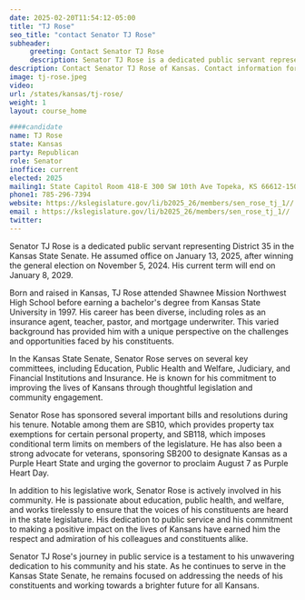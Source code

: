 ```yaml
---
date: 2025-02-20T11:54:12-05:00
title: "TJ Rose"
seo_title: "contact Senator TJ Rose"
subheader:
     greeting: Contact Senator TJ Rose
     description: Senator TJ Rose is a dedicated public servant representing District 35 in the Kansas State Senate. He assumed office on January 13, 2025, after winning the general election on November 5, 2024. His current term will end on January 8, 2029.
description: Contact Senator TJ Rose of Kansas. Contact information for TJ Rose includes email address, phone number, and mailing address.
image: tj-rose.jpeg
video:
url: /states/kansas/tj-rose/
weight: 1
layout: course_home

####candidate
name: TJ Rose
state: Kansas
party: Republican
role: Senator
inoffice: current
elected: 2025
mailing1: State Capitol Room 418-E 300 SW 10th Ave Topeka, KS 66612-1504
phone1: 785-296-7394
website: https://kslegislature.gov/li/b2025_26/members/sen_rose_tj_1//
email : https://kslegislature.gov/li/b2025_26/members/sen_rose_tj_1//
twitter: 
---
```

Senator TJ Rose is a dedicated public servant representing District 35 in the Kansas State Senate. He assumed office on January 13, 2025, after winning the general election on November 5, 2024. His current term will end on January 8, 2029. 

Born and raised in Kansas, TJ Rose attended Shawnee Mission Northwest High School before earning a bachelor's degree from Kansas State University in 1997. His career has been diverse, including roles as an insurance agent, teacher, pastor, and mortgage underwriter. This varied background has provided him with a unique perspective on the challenges and opportunities faced by his constituents.

In the Kansas State Senate, Senator Rose serves on several key committees, including Education, Public Health and Welfare, Judiciary, and Financial Institutions and Insurance. He is known for his commitment to improving the lives of Kansans through thoughtful legislation and community engagement.

Senator Rose has sponsored several important bills and resolutions during his tenure. Notable among them are SB10, which provides property tax exemptions for certain personal property, and SB118, which imposes conditional term limits on members of the legislature. He has also been a strong advocate for veterans, sponsoring SB200 to designate Kansas as a Purple Heart State and urging the governor to proclaim August 7 as Purple Heart Day.

In addition to his legislative work, Senator Rose is actively involved in his community. He is passionate about education, public health, and welfare, and works tirelessly to ensure that the voices of his constituents are heard in the state legislature. His dedication to public service and his commitment to making a positive impact on the lives of Kansans have earned him the respect and admiration of his colleagues and constituents alike.

Senator TJ Rose's journey in public service is a testament to his unwavering dedication to his community and his state. As he continues to serve in the Kansas State Senate, he remains focused on addressing the needs of his constituents and working towards a brighter future for all Kansans.
